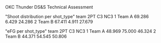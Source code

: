 OKC Thunder DS&S Technical Assessment

"Shoot distribution per shot_type"
    team    2PT    C3    NC3
1 Team A 69.286 6.429 24.286
2 Team B 67.411 4.911 27.679


"eFG per shot_type"
    team    2PT     C3    NC3
1 Team A 48.969 75.000 46.324
2 Team B 44.371 54.545 50.806
